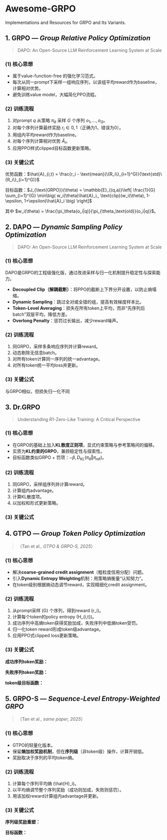 # Awesome-GRPO

Implementations and Resources for GRPO and Its Variants.



## 1. GRPO — *Group Relative Policy Optimization*

> DAPO: An Open-Source LLM Reinforcement Learning System at Scale

### (1) 核心思想

* 属于value-function-free 的强化学习范式。
* 每次从同一prompt下采样一组响应序列，以该组平均reward作为baseline，计算相对优势。
* 避免训练value model，大幅简化PPO流程。

### (2) 训练流程

1. 对prompt $q$ 从策略 $\pi_\theta$ 采样 $G$ 个序列 ${o_1, …, o_G}$。
2. 对每个序列计算最终奖励 $r_i \in {0,1}$（正确为1，错误为0）。
3. 用组内平均reward作为baseline。
4. 对每个序列计算相对优势 $\hat{A}_i$。
5. 应用PPO样式clipped目标函数更新策略。

### (3) 关键公式

优势函数：$\hat{A}_{i,t} = \frac{r_i - \text{mean}(\{R_i\}_{i=1}^G)}{\text{std}\{R_i\}_{i=1}^G)}$

目标函数：$J_{\text{GRPO}}(\theta)
= \mathbb{E}_{(q,a)}\left[
\frac{1}{G} \sum_{i=1}^{G}
\min\big(
w_i(\theta)\hat{A}_i,,
\text{clip}(w_i(\theta), 1-\epsilon, 1+\epsilon)\hat{A}_i
\big)
\right]$

其中 $w_i(\theta) = \frac{\pi_\theta(o_i|q)}{\pi_{\theta_\text{old}}(o_i|q)}$。





## 2. DAPO — *Dynamic Sampling Policy Optimization*

> DAPO: An Open-Source LLM Reinforcement Learning System at Scale

### (1) 核心思想

DAPO是GRPO的工程级强化版，通过改进采样与归一化机制提升稳定性与探索能力。

* **Decoupled Clip（解耦截断）**：将PPO的截断上下界分开设置，以防止熵塌缩。
* **Dynamic Sampling**：跳过全对或全错的组，提高有效梯度样本比。
* **Token-Level Averaging**：损失在所有token上平均，而非“先序列后batch”双层平均，降低方差。
* **Overlong Penalty**：惩罚过长输出，减少reward噪声。

### (2) 训练流程

1. 同GRPO，采样多条响应序列并计算reward。
2. 动态剔除无信息batch。
3. 对所有token计算同一序列的统一advantage。
4. 对所有token统一平均loss并更新。

### (3) 关键公式

与GRPO相似，但损失归一化不同





## 3. Dr.GRPO

> Understanding R1-Zero-Like Training: A Critical Perspective

### (1) 核心思想

* 在GRPO的基础上加入**KL散度正则项**，显式约束策略与参考策略间的偏移。
* 实质为**KL约束的GRPO**，兼顾稳定性与探索性。
* 目标函数类似GRPO + 罚项：$-\beta , D_{KL}(\pi_\theta \Vert \pi_\text{ref})$。

### (2) 训练流程

1. 同GRPO，采样组序列并计算reward。
2. 计算组内advantage。
3. 计算KL散度项。
4. 以加权和形式更新策略。

### (3) 关键公式








## 4. GTPO — *Group Token Policy Optimization*

> （Tan et al., *GTPO & GRPO-S, 2025*）

### (1) 核心思想

* 解决**coarse-grained credit assignment**（粗粒度信用分配）问题。
* 引入**Dynamic Entropy Weighting**机制：用策略熵衡量“认知努力”。
* 在token级别根据熵动态调节reward，实现精细化credit assignment。

### (2) 训练流程

1. 从prompt采样 (G) 个序列，得到reward (r_i)。
2. 计算每个token的policy entropy (H_{i,t})。
3. 成功序列中高熵token获得奖励加成，失败序列中低熵token受罚。
4. 归一化token reward形成token级advantage。
5. 应用PPO式clipped loss更新策略。

### (3) 关键公式

**成功序列token奖励：**


**失败序列token奖励：**

**token级目标函数：**






## 5. GRPO-S — *Sequence-Level Entropy-Weighted GRPO*

> （Tan et al., *same paper, 2025*）

### (1) 核心思想

* GTPO的轻量化版本。
* 保留**熵加权奖励机制**，但在**序列级**（非token级）操作，计算开销低。
* 奖励取决于序列的平均token熵。

### (2) 训练流程

1. 计算每个序列平均熵 (\hat{H}_i)。
2. 以平均熵调节整个序列奖励（成功则加成，失败则惩罚）。
3. 用该加权reward计算组内advantage并更新。

### (3) 关键公式

**序列级奖励重塑：**

**目标函数：**

## 






